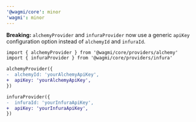 ```yaml
---
'@wagmi/core': minor
'wagmi': minor
---
```


**Breaking:** `alchemyProvider` and `infuraProvider` now use a generic `apiKey` configuration option instead of `alchemyId` and `infuraId`.

```diff
import { alchemyProvider } from '@wagmi/core/providers/alchemy'
import { infuraProvider } from '@wagmi/core/providers/infura'

alchemyProvider({
-  alchemyId: 'yourAlchemyApiKey',
+  apiKey: 'yourAlchemyApiKey',
})

infuraProvider({
-  infuraId: 'yourInfuraApiKey',
+  apiKey: 'yourInfuraApiKey',
})
```
